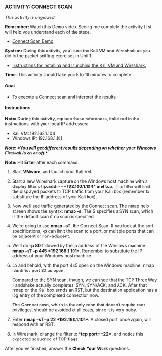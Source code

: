 ### ACTIVITY: CONNECT SCAN

*This activity is ungraded.*

**Remember:** Watch this Demo video. Seeing me complete the activity first will help you understand each of the steps.

- [Connect Scan Demo](https://courses.edx.org/courses/course-v1:RITx+CYBER504x+3T2018/jump_to_id/0c4605e0316b4a8b9bbc5868292caa62#fc04ace5006949d2816bdf72177c5357)

**System:** During this activity, you’ll use the Kali VM and Wireshark as you did in the packet sniffing exercises in Unit 1.

- [Instructions for installing and launching the Kali VM and Wireshark.](https://courses.edx.org/courses/course-v1:RITx+CYBER504x+3T2018/jump_to_id/af99a11f64b3400883bc6f9f82e8fa87)

**Time:** This activity should take you 5 to 10 minutes to complete.

#### Goal

- To execute a Connect scan and interpret the results

#### Instructions

**Note:** During this activity, replace these references, italicized in the instructions, with your local IP addresses:

- Kali VM: 192.168.1.104
- Windows IP: 192.168.1.101

***Note: \**You will get different results depending on whether your Windows Firewall is on or off.\*****

**Note:** Hit **Enter** after each command.

1. Start **VMware**, and launch your Kali VM.

2. Start a new Wireshark capture on the Windows host machine with a display filter of **ip.addr==\*192.168.1.104\* and tcp**. This filter will limit the displayed packets to TCP traffic from your Kali box (remember to substitute the IP address of your Kali box).

3. Now we’ll see traffic generated by the Connect scan. The nmap help screen shows the syntax: **nmap –s**. The S specifies a SYN scan, which is the default scan if no scan is specified.

4. We’re going to use **nmap –sT**, the Connect Scan.
   If you look at the port specifications, **-p** can limit the scan to a port, or multiple ports that can be adjacent or non-adjacent.

5. We’ll do **–p 80** followed by the ip address of the Windows machine: **nmap –sT –p 445 \*192.168.1.101\***. Remember to substitute the IP address of your Windows host machine.

6. Lo and behold, with the port 445 open on the Windows machine, nmap identifies port 80 as open.

   Compared to the SYN scan, though, we can see that the TCP Three Way Handshake actually completes: SYN, SYN/ACK, and ACK. After that, nmap on the Kali box sends an RST, but the destination application has a log entry of the completed connection now.

   The Connect scan, which is the only scan that doesn’t require root privileges, should be avoided at all costs, since it is very noisy.

7. Enter **nmap –sT –p 22 \*192.168.1.101\***. A closed port, once again, will respond with an RST.

8. In Wireshark, change the filter to ***tcp.port==22\***, and notice this expected sequence of TCP flags.

After you've finished, answer the **Check Your Work** questions.